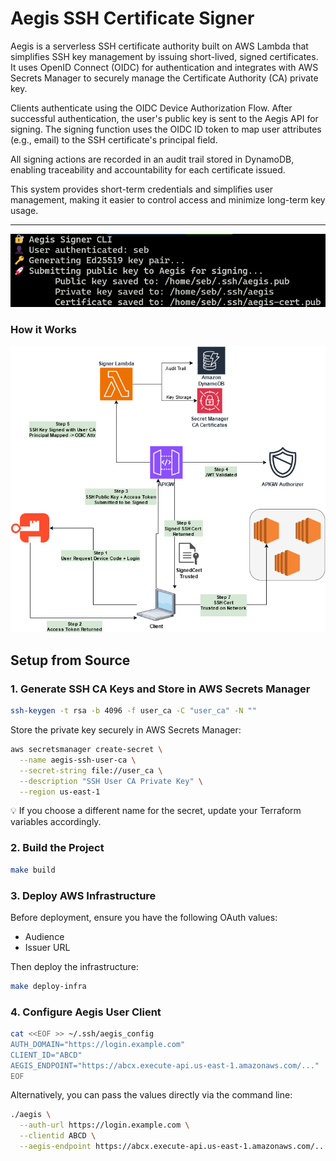 # Aegis SSH Certificate Signer

Aegis is a serverless SSH certificate authority built on AWS Lambda that simplifies SSH key management by issuing short-lived, signed certificates. It uses OpenID Connect (OIDC) for authentication and integrates with AWS Secrets Manager to securely manage the Certificate Authority (CA) private key.

Clients authenticate using the OIDC Device Authorization Flow. After successful authentication, the user's public key is sent to the Aegis API for signing. The signing function uses the OIDC ID token to map user attributes (e.g., email) to the SSH certificate's principal field.

All signing actions are recorded in an audit trail stored in DynamoDB, enabling traceability and accountability for each certificate issued.

This system provides short-term credentials and simplifies user management, making it easier to control access and minimize long-term key usage.

---



![aegis client](./img/client.png)

### How it Works 
![diagram](./img/diagram.png)


## Setup from Source

### 1. Generate SSH CA Keys and Store in AWS Secrets Manager

```bash
ssh-keygen -t rsa -b 4096 -f user_ca -C "user_ca" -N ""
```

Store the private key securely in AWS Secrets Manager:
```bash
aws secretsmanager create-secret \
  --name aegis-ssh-user-ca \
  --secret-string file://user_ca \
  --description "SSH User CA Private Key" \
  --region us-east-1
```
💡 If you choose a different name for the secret, update your Terraform variables accordingly.

### 2. Build the Project

```bash
make build
```

### 3.  Deploy AWS Infrastructure

Before deployment, ensure you have the following OAuth values:
- Audience
- Issuer URL

Then deploy the infrastructure:

```bash
make deploy-infra
```

### 4. Configure Aegis User Client
```bash
cat <<EOF >> ~/.ssh/aegis_config
AUTH_DOMAIN="https://login.example.com"
CLIENT_ID="ABCD"
AEGIS_ENDPOINT="https://abcx.execute-api.us-east-1.amazonaws.com/..."
EOF
```

Alternatively, you can pass the values directly via the command line:
```bash
./aegis \
  --auth-url https://login.example.com \
  --clientid ABCD \
  --aegis-endpoint https://abcx.execute-api.us-east-1.amazonaws.com/...
```



